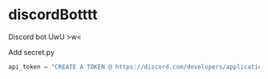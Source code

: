 # discordBotttt
Discord bot UwU >w&lt;


Add secret.py

```python
api_token = "CREATE A TOKEN @ https://discord.com/developers/applications"
```
